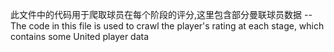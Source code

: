 此文件中的代码用于爬取球员在每个阶段的评分,这里包含部分曼联球员数据
--The code in this file is used to crawl the player's rating at each stage, which contains some United player data 